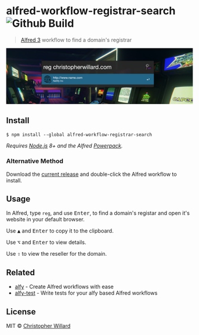 # alfred-workflow-registrar-search ![Github Build](https://github.com/thatguychrisw/alfred-workflow-registrar-search/workflows/Github%20Build/badge.svg?branch=master)
> [Alfred 3](https://www.alfredapp.com) workflow to find a domain's registrar 

![Regitrar Workflow](screenshot.png "Alfred Workflow")


## Install

```
$ npm install --global alfred-workflow-registrar-search
```

*Requires [Node.js](https://nodejs.org) 8+ and the Alfred [Powerpack](https://www.alfredapp.com/powerpack/).*

### Alternative Method
Download the [current release](https://github.com/thatguychrisw/alfred-workflow-registrar-search/releases/download/1.1.0/Registrar-Search-1.1.0.zip) and double-click the Alfred workflow to install.


## Usage

In Alfred, type `reg`, and use <kbd>Enter</kbd>, to find a domain's registar and open it's website in your default browser.

Use <kbd>▲</kbd> and <kbd>Enter</kbd> to copy it to the clipboard.

Use <kbd>⌥</kbd> and <kbd>Enter</kbd> to view details.

Use <kbd>⇧</kbd> to view the reseller for the domain.

## Related

- [alfy](https://github.com/sindresorhus/alfy) - Create Alfred workflows with ease
- [alfy-test](https://github.com/SamVerschueren/alfy-test) - Write tests for your alfy based Alfred workflows

## License

MIT © [Christopher Willard](https://www.christopherwillard.com)
